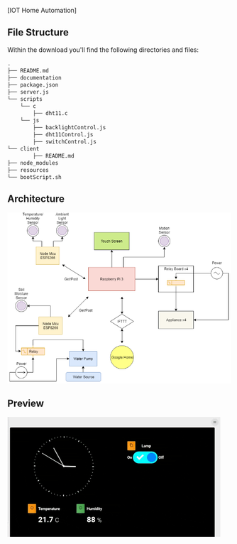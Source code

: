 [IOT Home Automation]



## File Structure

Within the download you'll find the following directories and files:

```
.
├── README.md
├── documentation
├── package.json
├── server.js
└── scripts
    └── c
        ├── dht11.c
    └── js
        ├── backlightControl.js
        ├── dht11Control.js
        ├── switchControl.js
└── client
        ├── README.md
├── node_modules
├── resources
└── bootScript.sh

```

## Architecture
![alt text](./resources/HardwareArch.png)

## Preview
![alt text](./resources/Preview.gif)